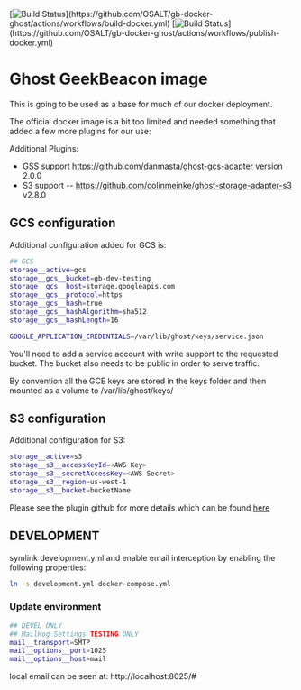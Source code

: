 [![Build Status](https://github.com/OSALT/gb-docker-ghost/actions/workflows/build-docker.yml/badge.svg?)](https://github.com/OSALT/gb-docker-ghost/actions/workflows/build-docker.yml)
[![Build Status](https://github.com/OSALT/gb-docker-ghost/actions/workflows/publish-docker.yml/badge.svg?)](https://github.com/OSALT/gb-docker-ghost/actions/workflows/publish-docker.yml)

# Ghost GeekBeacon image

This is going to be used as a base for much of our docker deployment.  

The official docker image is a bit too limited and needed something that added a few more plugins for our use:

Additional Plugins:

  - GSS support  https://github.com/danmasta/ghost-gcs-adapter version 2.0.0 
  - S3 support -- https://github.com/colinmeinke/ghost-storage-adapter-s3 v2.8.0

## GCS configuration
Additional configuration added for GCS is:

```sh
## GCS 
storage__active=gcs
storage__gcs__bucket=gb-dev-testing
storage__gcs__host=storage.googleapis.com
storage__gcs__protocol=https
storage__gcs__hash=true
storage__gcs__hashAlgorithm=sha512
storage__gcs__hashLength=16

GOOGLE_APPLICATION_CREDENTIALS=/var/lib/ghost/keys/service.json
```

You'll need to add a service account with write support to the requested bucket.  The bucket also needs to be public in order to serve traffic.

By convention all the GCE keys are stored in the keys folder and then mounted as a volume to /var/lib/ghost/keys/

## S3 configuration

Additional configuration for S3:

```sh
storage__active=s3
storage__s3__accessKeyId=<AWS Key>
storage__s3__secretAccessKey=<AWS Secret>
storage__s3__region=us-west-1
storage__s3__bucket=bucketName
```

Please see the plugin github for more details which can be found [here](https://github.com/colinmeinke/ghost-storage-adapter-s3)

## DEVELOPMENT

symlink development.yml and enable email interception by enabling the following properties:

```sh 
ln -s development.yml docker-compose.yml

```

### Update environment 
```sh
## DEVEL ONLY
## MailHog Settings TESTING ONLY
mail__transport=SMTP
mail__options__port=1025
mail__options__host=mail
```

local email can be seen at:  http://localhost:8025/#

